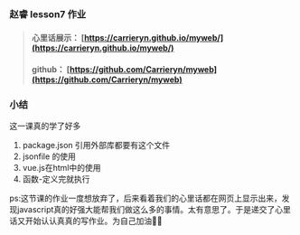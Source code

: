 ### 赵睿 lesson7 作业

> #### 心里话展示： [https://carrieryn.github.io/myweb/](https://carrieryn.github.io/myweb/)
> #### github： [https://github.com/Carrieryn/myweb](https://github.com/Carrieryn/myweb)


### 小结

这一课真的学了好多
1. package.json 引用外部库都要有这个文件
2. jsonfile 的使用
3. vue.js在html中的使用
4. 函数-定义完就执行


ps:这节课的作业一度想放弃了，后来看着我们的心里话都在网页上显示出来，发现javascript真的好强大能帮我们做这么多的事情。太有意思了。于是递交了心里话又开始认认真真的写作业。为自己加油💪❕

